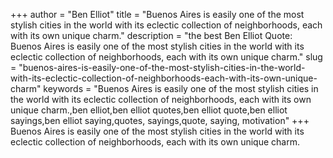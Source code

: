 +++
author = "Ben Elliot"
title = "Buenos Aires is easily one of the most stylish cities in the world with its eclectic collection of neighborhoods, each with its own unique charm."
description = "the best Ben Elliot Quote: Buenos Aires is easily one of the most stylish cities in the world with its eclectic collection of neighborhoods, each with its own unique charm."
slug = "buenos-aires-is-easily-one-of-the-most-stylish-cities-in-the-world-with-its-eclectic-collection-of-neighborhoods-each-with-its-own-unique-charm"
keywords = "Buenos Aires is easily one of the most stylish cities in the world with its eclectic collection of neighborhoods, each with its own unique charm.,ben elliot,ben elliot quotes,ben elliot quote,ben elliot sayings,ben elliot saying,quotes, sayings,quote, saying, motivation"
+++
Buenos Aires is easily one of the most stylish cities in the world with its eclectic collection of neighborhoods, each with its own unique charm.
